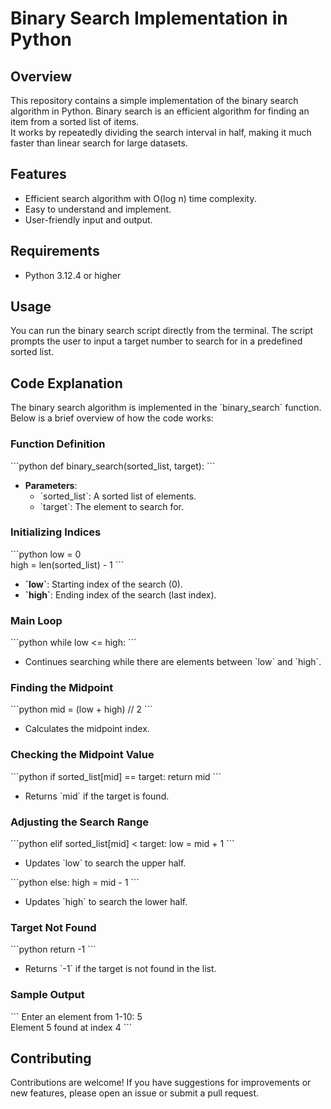 # Binary Search Implementation in Python

## Overview

This repository contains a simple implementation of the binary search algorithm in Python. Binary search is an efficient algorithm for finding an item from a sorted list of items.  
It works by repeatedly dividing the search interval in half, making it much faster than linear search for large datasets.

## Features

- Efficient search algorithm with O(log n) time complexity.
- Easy to understand and implement.
- User-friendly input and output.

## Requirements

- Python 3.12.4 or higher

## Usage

You can run the binary search script directly from the terminal. The script prompts the user to input a target number to search for in a predefined sorted list.

## Code Explanation

The binary search algorithm is implemented in the \`binary_search\` function. Below is a brief overview of how the code works:

### Function Definition

\`\`\`python
def binary_search(sorted_list, target):
\`\`\`

- **Parameters**:
  - \`sorted_list\`: A sorted list of elements.
  - \`target\`: The element to search for.

### Initializing Indices

\`\`\`python
low = 0  
high = len(sorted_list) - 1
\`\`\`

- **\`low\`**: Starting index of the search (0).
- **\`high\`**: Ending index of the search (last index).

### Main Loop

\`\`\`python
while low <= high:
\`\`\`

- Continues searching while there are elements between \`low\` and \`high\`.

### Finding the Midpoint

\`\`\`python
mid = (low + high) // 2
\`\`\`

- Calculates the midpoint index.

### Checking the Midpoint Value

\`\`\`python
if sorted_list[mid] == target:
    return mid
\`\`\`

- Returns \`mid\` if the target is found.

### Adjusting the Search Range

\`\`\`python
elif sorted_list[mid] < target:
    low = mid + 1
\`\`\`

- Updates \`low\` to search the upper half.

\`\`\`python
else:
    high = mid - 1
\`\`\`

- Updates \`high\` to search the lower half.

### Target Not Found

\`\`\`python
return -1
\`\`\`

- Returns \`-1\` if the target is not found in the list.


### Sample Output

\`\`\`
Enter an element from 1-10: 5  
Element 5 found at index 4
\`\`\`

## Contributing

Contributions are welcome! If you have suggestions for improvements or new features, please open an issue or submit a pull request.

